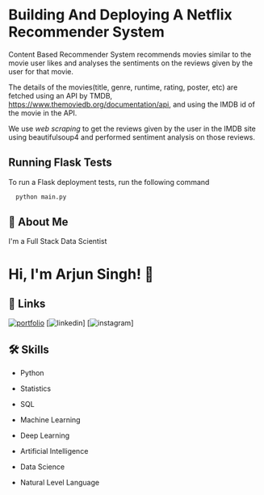 # **Building And Deploying A Netflix Recommender System**

Content Based Recommender System recommends movies similar to the movie user likes and analyses the sentiments on the reviews given by the user for that movie.

The details of the movies(title, genre, runtime, rating, poster, etc) are fetched using an API by TMDB, https://www.themoviedb.org/documentation/api, and using the IMDB id of the movie in the API.

We use _web scraping_ to get the reviews given by the user in the IMDB site using beautifulsoup4 and performed sentiment analysis on those reviews.

## Running Flask Tests

To run a Flask deployment tests, run the following command

```bash
  python main.py
```

## 🚀 About Me

I'm a Full Stack Data Scientist

# Hi, I'm Arjun Singh! 👋

## 🔗 Links

[![portfolio](https://img.shields.io/badge/my_portfolio-000?style=for-the-badge&logo=ko-fi&logoColor=white)](https://www.linkedin.com/in/mrbriit/)
[![linkedin](https://www.linkedin.com/in/arjun-singh-shekhawat-835b55256?utm_source=share&utm_campaign=share_via&utm_content=profile&utm_medium=android_app)]
[![instagram](https://www.instagram.com/shekhawat_2804?utm_source=qr&igsh=MXU2amhlbHo0dnU0eQ==)]

## 🛠 Skills

- Python

- Statistics

- SQL
- Machine Learning
- Deep Learning
- Artificial Intelligence
- Data Science
- Natural Level Language

